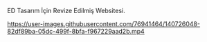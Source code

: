 ED Tasarım İçin Revize Edilmiş Websitesi.


https://user-images.githubusercontent.com/76941464/140726048-82df89ba-05dc-499f-8bfa-f967229aad2b.mp4

